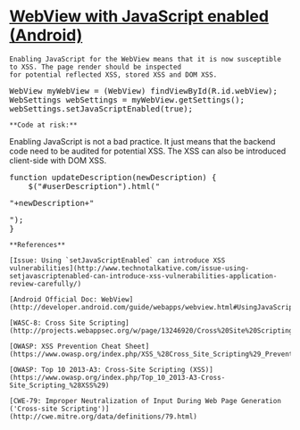# [WebView with JavaScript enabled (Android)](http://find-sec-bugs.github.io/bugs.htm#ANDROID_WEB_VIEW_JAVASCRIPT)

    Enabling JavaScript for the WebView means that it is now susceptible to XSS. The page render should be inspected
    for potential reflected XSS, stored XSS and DOM XSS.  

<pre>
WebView myWebView = (WebView) findViewById(R.id.webView);
WebSettings webSettings = myWebView.getSettings();
webSettings.setJavaScriptEnabled(true);
</pre>

    **Code at risk:**  

Enabling JavaScript is not a bad practice. It just means that the backend code need to be audited for potential XSS.
The XSS can also be introduced client-side with DOM XSS.

<pre>
function updateDescription(newDescription) {
    $("#userDescription").html("<p>"+newDescription+"</p>");
}
</pre>

    **References**  

    [Issue: Using `setJavaScriptEnabled` can introduce XSS vulnerabilities](http://www.technotalkative.com/issue-using-setjavascriptenabled-can-introduce-xss-vulnerabilities-application-review-carefully/)  

    [Android Official Doc: WebView](http://developer.android.com/guide/webapps/webview.html#UsingJavaScript)  

    [WASC-8: Cross Site Scripting](http://projects.webappsec.org/w/page/13246920/Cross%20Site%20Scripting)  

    [OWASP: XSS Prevention Cheat Sheet](https://www.owasp.org/index.php/XSS_%28Cross_Site_Scripting%29_Prevention_Cheat_Sheet)  

    [OWASP: Top 10 2013-A3: Cross-Site Scripting (XSS)](https://www.owasp.org/index.php/Top_10_2013-A3-Cross-Site_Scripting_%28XSS%29)  

    [CWE-79: Improper Neutralization of Input During Web Page Generation ('Cross-site Scripting')](http://cwe.mitre.org/data/definitions/79.html)